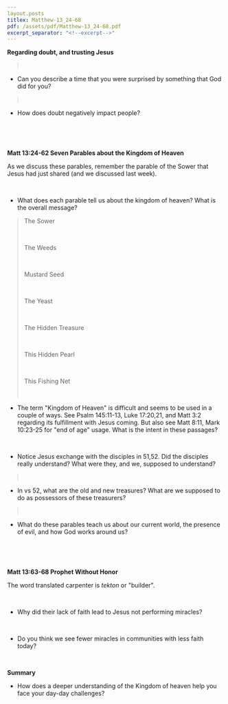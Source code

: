 ```yaml
---
layout.posts
titlex: Matthew-13_24-68
pdf: /assets/pdf/Matthew-13_24-68.pdf
excerpt_separator: "<!--excerpt-->"
---
```

**Regarding doubt, and trusting Jesus**

>  

-   Can you describe a time that you were surprised by something that
    God did for you?

>  

-   How does doubt negatively impact people?

 <!--excerpt-->

 

**Matt 13:24-62 Seven Parables about the Kingdom of Heaven**

As we discuss these parables, remember the parable of the Sower that
Jesus had just shared (and we discussed last week).

 

-   What does each parable tell us about the kingdom of heaven? What is
    the overall message?

> The Sower
>
>  
>
> The Weeds
>
>  
>
> Mustard Seed
>
>  
>
> The Yeast
>
>  
>
> The Hidden Treasure
>
>  
>
> This Hidden Pearl
>
>  
>
> This Fishing Net
>
>  

-   The term \"Kingdom of Heaven\" is difficult and seems to be used in
    a couple of ways. See Psalm 145:11-13, Luke 17:20,21, and Matt 3:2
    regarding its fulfillment with Jesus coming. But also see Matt 8:11,
    Mark 10:23-25 for \"end of age\" usage. What is the intent in these
    passages?

 

-   Notice Jesus exchange with the disciples in 51,52. Did the disciples
    really understand? What were they, and we, supposed to understand?

>  

-   In vs 52, what are the old and new treasures? What are we supposed
    to do as possessors of these treasurers?

>  

-   What do these parables teach us about our current world, the
    presence of evil, and how God works around us?

 

 

**Matt 13:63-68 Prophet Without Honor**

The word translated carpenter is *tekton* or \"builder\".

 

-   Why did their lack of faith lead to Jesus not performing miracles?

 

-   Do you think we see fewer miracles in communities with less faith
    today?

 

**Summary**

-   How does a deeper understanding of the Kingdom of heaven help you
    face your day-day challenges?
